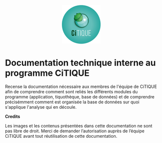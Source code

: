 <h1 align="center"><img src="_images/citique_logo.png" width="128"/></h1>


# Documentation technique interne au programme CiTIQUE

Recense la documentation nécessaire aux membres de l'équipe de CiTIQUE afin de comprendre comment sont reliés les différents modules du programme (application, tiquothèque, base de données) et de comprendre précisémment comment est organisée la base de données sur quoi s'applique l'analyse qui en découle.


**Credits** 

Les images et les contenus présentées dans cette documentation ne sont pas libre de droit. Merci de demander l’autorisation auprès de l’équipe CiTIQUE avant tout réutilisation de cette documentation.
